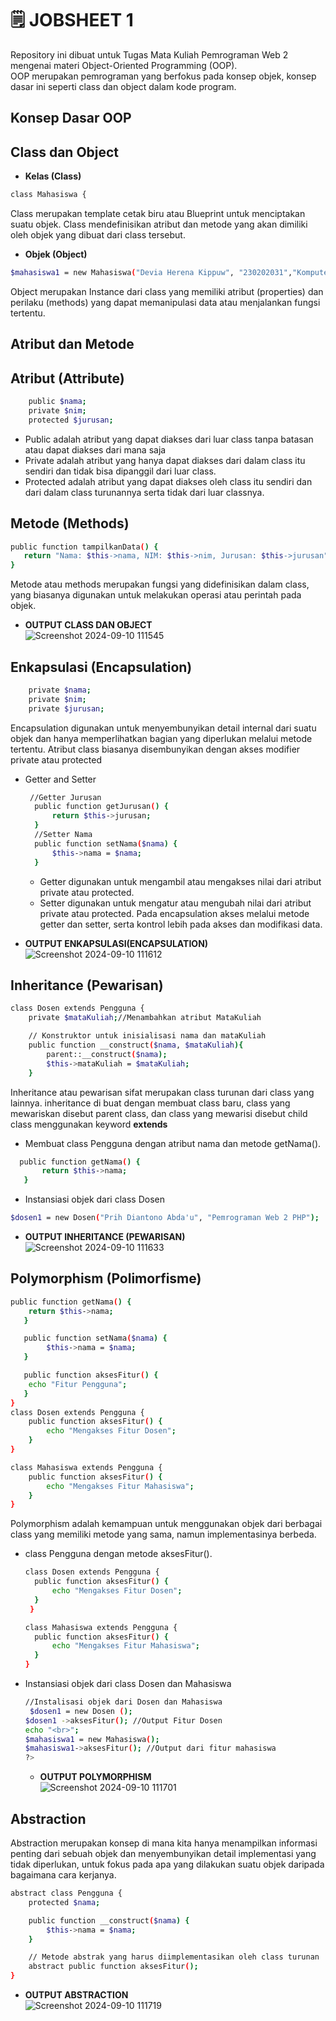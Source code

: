 <h1>🗒️ JOBSHEET 1</h1>

Repository ini dibuat untuk Tugas Mata Kuliah Pemrograman Web 2 mengenai materi Object-Oriented Programming (OOP).<br>
OOP merupakan pemrograman yang berfokus pada konsep objek, konsep dasar ini seperti class dan object dalam kode program.
## Konsep Dasar OOP
## Class dan Object
- <b>Kelas (Class)</b>
 ```bash 
 class Mahasiswa { 
 ```
 Class merupakan template cetak biru atau Blueprint untuk menciptakan suatu objek. Class mendefinisikan atribut dan metode yang akan dimiliki oleh objek yang dibuat dari class tersebut.
- <b>Objek (Object)</b>
```bash
$mahasiswa1 = new Mahasiswa("Devia Herena Kippuw", "230202031","Komputer dan Bisnis");
```
Object merupakan Instance dari class yang memiliki atribut (properties) dan perilaku
(methods) yang dapat memanipulasi data atau menjalankan fungsi tertentu.
## Atribut dan Metode
## Atribut (Attribute)<br>
```bash
    public $nama;
    private $nim;
    protected $jurusan;
```
- Public adalah atribut yang dapat diakses dari luar class tanpa batasan atau dapat diakses dari mana saja
- Private adalah atribut yang hanya dapat diakses dari dalam class itu sendiri dan tidak bisa dipanggil dari luar class.
- Protected adalah atribut yang dapat diakses oleh class itu sendiri dan dari dalam class turunannya serta tidak dari luar classnya.
## Metode (Methods)
```bash
public function tampilkanData() {
   return "Nama: $this->nama, NIM: $this->nim, Jurusan: $this->jurusan";
}
```
Metode atau methods merupakan fungsi yang didefinisikan dalam class, yang biasanya digunakan untuk melakukan operasi atau perintah pada objek.

- <b>OUTPUT CLASS DAN OBJECT</b> <br>
![Screenshot 2024-09-10 111545](https://github.com/user-attachments/assets/38ea06df-9161-4b7c-8c87-f68480a25c65) <br>

## Enkapsulasi (Encapsulation)<br>
```bash
    private $nama;
    private $nim;
    private $jurusan;
```
Encapsulation digunakan untuk menyembunyikan detail internal dari suatu objek dan hanya memperlihatkan bagian yang diperlukan melalui metode tertentu. Atribut class biasanya disembunyikan dengan akses modifier private atau protected
- Getter and Setter
  ```bash
   //Getter Jurusan
    public function getJurusan() {
        return $this->jurusan;
    }
    //Setter Nama
    public function setNama($nama) {
        $this->nama = $nama;
    }
  ```
  - Getter digunakan untuk mengambil atau mengakses nilai dari atribut private atau protected.
  - Setter digunakan untuk mengatur atau mengubah nilai dari atribut private atau protected.
  Pada encapsulation akses melalui metode getter dan setter, serta kontrol lebih pada akses dan modifikasi data.

- <b>OUTPUT ENKAPSULASI(ENCAPSULATION)</b><br>
![Screenshot 2024-09-10 111612](https://github.com/user-attachments/assets/e372d3b6-9a51-486c-87ff-b3af643791aa) <br>
## Inheritance (Pewarisan)<br>
```bash
class Dosen extends Pengguna { 
    private $mataKuliah;//Menambahkan atribut MataKuliah

    // Konstruktor untuk inisialisasi nama dan mataKuliah
    public function __construct($nama, $mataKuliah){
        parent::__construct($nama);
        $this->mataKuliah = $mataKuliah;
    }
```
Inheritance atau pewarisan sifat merupakan class turunan dari class yang lainnya. inheritance di buat dengan membuat class baru, class yang mewariskan disebut parent class, dan class yang mewarisi disebut child class menggunakan keyword <b>extends</b>
- Membuat class Pengguna dengan atribut nama dan metode getNama().
 ```bash
   public function getNama() {
        return $this->nama;
    }
 ```
- Instansiasi objek dari class Dosen
```bash
$dosen1 = new Dosen("Prih Diantono Abda'u", "Pemrograman Web 2 PHP");
```

- <b>OUTPUT INHERITANCE (PEWARISAN)</b><br>
![Screenshot 2024-09-10 111633](https://github.com/user-attachments/assets/987bb67f-057c-4246-a4f4-17a0874a396b) <br>
## Polymorphism (Polimorfisme)<br>
```bash
public function getNama() {
    return $this->nama;
   }

   public function setNama($nama) {
        $this->nama = $nama;
   }

   public function aksesFitur() {
    echo "Fitur Pengguna";
   }
}
class Dosen extends Pengguna {
    public function aksesFitur() {
        echo "Mengakses Fitur Dosen";
    }
}

class Mahasiswa extends Pengguna {
    public function aksesFitur() {
        echo "Mengakses Fitur Mahasiswa";
    }
}
```
Polymorphism adalah kemampuan untuk menggunakan objek dari berbagai class yang memiliki metode yang sama, namun implementasinya berbeda.
- class Pengguna dengan metode aksesFitur().
  ```bash
  class Dosen extends Pengguna {
    public function aksesFitur() {
        echo "Mengakses Fitur Dosen";
    }
   }

  class Mahasiswa extends Pengguna {
    public function aksesFitur() {
        echo "Mengakses Fitur Mahasiswa";
    }
  }
  ```
- Instansiasi objek dari class Dosen dan Mahasiswa
  ```bash
  //Instalisasi objek dari Dosen dan Mahasiswa
   $dosen1 = new Dosen ();
  $dosen1 ->aksesFitur(); //Output Fitur Dosen
  echo "<br>";
  $mahasiswa1 = new Mahasiswa();
  $mahasiswa1->aksesFitur(); //Output dari fitur mahasiswa
  ?>
  ```
  - <b>OUTPUT POLYMORPHISM</b><br>
  ![Screenshot 2024-09-10 111701](https://github.com/user-attachments/assets/3db6f497-93fc-4d55-a72c-becc8b8a2160)<br>
## Abstraction <br>
Abstraction merupakan konsep di mana kita hanya menampilkan informasi penting dari sebuah objek dan menyembunyikan detail implementasi yang tidak diperlukan, untuk fokus pada apa yang dilakukan suatu objek daripada bagaimana cara kerjanya.
```bash
abstract class Pengguna {
    protected $nama;

    public function __construct($nama) {
        $this->nama = $nama;
    }

    // Metode abstrak yang harus diimplementasikan oleh class turunan
    abstract public function aksesFitur();
}
```
 - <b>OUTPUT ABSTRACTION</b><br>
![Screenshot 2024-09-10 111719](https://github.com/user-attachments/assets/875eb6bc-e7f8-44a0-9d5d-0ac786a89250) <br>
